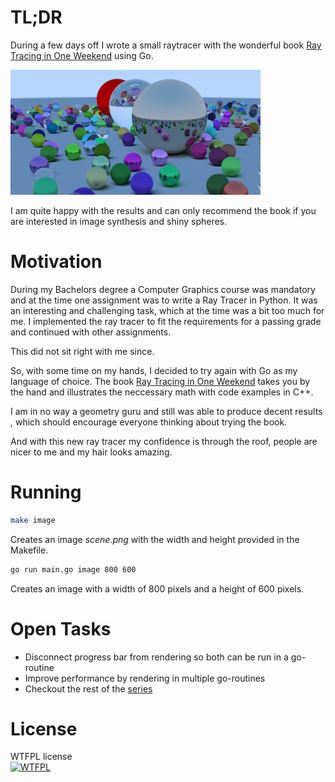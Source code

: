 # TL;DR
During a few days off I wrote a small raytracer with the wonderful book
[Ray Tracing in One Weekend](https://raytracing.github.io/books/RayTracingInOneWeekend.html) using Go.

![Result](./img/readme.png)

I am quite happy with the results and can only recommend
the book if you are interested in image synthesis and shiny spheres.

# Motivation
During my Bachelors degree a Computer Graphics course was mandatory
and at the time one assignment was to write a Ray Tracer in Python.
It was an interesting and challenging task, which at the time was a bit too much for me. 
I implemented the ray tracer to fit the requirements for a passing grade and 
continued with other assignments.

This did not sit right with me since.

So, with some time on my hands, I decided to try again with Go as my language
of choice. The book [Ray Tracing in One Weekend](https://raytracing.github.io/books/RayTracingInOneWeekend.html) takes you by the hand and illustrates
the neccessary math with code examples in C++.

I am in no way a geometry guru and still was able to produce decent results , which should encourage everyone thinking about trying the book.

And with this new ray tracer my confidence is through the roof, people are nicer
to me and my hair looks amazing. 

# Running
```bash
make image
```
Creates an image *scene.png* with the width and height provided
in the Makefile.

```bash
go run main.go image 800 600
```
Creates an image with a width of 800 pixels and a height of 600 pixels.

# Open Tasks
* Disconnect progress bar from rendering so both can be run in a go-routine
* Improve performance by rendering in multiple go-routines
* Checkout the rest of the [series](https://raytracing.github.io/) 

# License
WTFPL license <br>
<a href="http://www.wtfpl.net/"><img
       src="http://www.wtfpl.net/wp-content/uploads/2012/12/wtfpl-badge-4.png"
       width="160" height="30" alt="WTFPL" /></a>